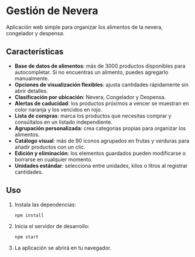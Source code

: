 # Gestión de Nevera

Aplicación web simple para organizar los alimentos de la nevera, congelador y despensa.

## Características
- **Base de datos de alimentos**: más de 3000 productos disponibles para autocompletar. Si no encuentras un alimento, puedes agregarlo manualmente.
- **Opciones de visualización flexibles**: ajusta cantidades rápidamente sin abrir detalles.
- **Clasificación por ubicación**: Nevera, Congelador y Despensa.
- **Alertas de caducidad**: los productos próximos a vencer se muestran en color naranja y los vencidos en rojo.
- **Lista de compras**: marca los productos que necesitas comprar y consúltalos en un listado independiente.
- **Agrupación personalizada**: crea categorías propias para organizar los alimentos.
- **Catálogo visual**: más de 90 iconos agrupados en frutas y verduras para añadir productos con un clic.
- **Edición y eliminación**: los elementos guardados pueden modificarse o borrarse en cualquier momento.
- **Unidades estándar**: selecciona entre unidades, kilos o litros al registrar cantidades.

## Uso
1. Instala las dependencias:
   ```
   npm install
   ```
2. Inicia el servidor de desarrollo:
   ```
   npm start
   ```
3. La aplicación se abrirá en tu navegador.
